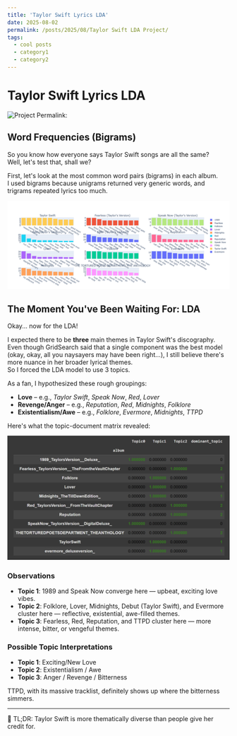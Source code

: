 ```yaml
---
title: 'Taylor Swift Lyrics LDA'
date: 2025-08-02
permalink: /posts/2025/08/Taylor Swift LDA Project/
tags:
  - cool posts
  - category1
  - category2
---
```


# Taylor Swift Lyrics LDA
![Project Permalink:](https://github.com/dyuthiii/Fun-Projects/tree/02fcba670e6a80830c399657e1e4a8f849a63092/Taylor%20Swift%20Albums%20LDA)
## Word Frequencies (Bigrams)

So you know how everyone says Taylor Swift songs are all the same?  
Well, let's test that, shall we?

First, let's look at the most common word pairs (bigrams) in each album.  
I used bigrams because unigrams returned very generic words, and trigrams repeated lyrics too much.

![Album Word Visualization](images/album_word.png)

## The Moment You've Been Waiting For: LDA

Okay... now for the LDA!  

I expected there to be **three** main themes in Taylor Swift's discography.  
Even though GridSearch said that a single component was the best model (okay, okay, all you naysayers may have been right...), I still believe there's more nuance in her broader lyrical themes.  
So I forced the LDA model to use 3 topics.

As a fan, I hypothesized these rough groupings:
- **Love** – e.g., *Taylor Swift*, *Speak Now*, *Red*, *Lover*
- **Revenge/Anger** – e.g., *Reputation*, *Red*, *Midnights*, *Folklore*
- **Existentialism/Awe** – e.g., *Folklore*, *Evermore*, *Midnights*, *TTPD*

Here's what the topic-document matrix revealed:

![Topic-Document Matrix](images/album_lda.png)

### Observations

- **Topic 1**: 1989 and Speak Now converge here — upbeat, exciting love vibes.
- **Topic 2**: Folklore, Lover, Midnights, Debut (Taylor Swift), and Evermore cluster here — reflective, existential, awe-filled themes.
- **Topic 3**: Fearless, Red, Reputation, and TTPD cluster here — more intense, bitter, or vengeful themes.

### Possible Topic Interpretations

- **Topic 1**: Exciting/New Love  
- **Topic 2**: Existentialism / Awe  
- **Topic 3**: Anger / Revenge / Bitterness  

TTPD, with its massive tracklist, definitely shows up where the bitterness simmers.

---

🧠 TL;DR: Taylor Swift is more thematically diverse than people give her credit for.
